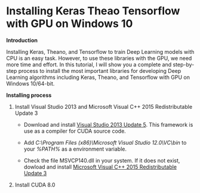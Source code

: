 # Installing Keras Theao Tensorflow with GPU on Windows 10

**Introduction**

Installing Keras, Theano, and Tensorflow to train Deep Learning models with CPU is an easy task. However, to use these libraries with the GPU, we need more time and effort. In this tutorial, I will show you a complete and step-by-step process to install the most important libraries for developing Deep Learning algorithms including Keras, Theano, and Tensorflow with GPU on Windows 10/64-bit.

**Installing process**

1. Install Visual Studio 2013 and Microsoft Visual C++ 2015 Redistributable Update 3

   - Download and install [Visual Studio 2013 Update 5](https://go.microsoft.com/fwlink/?LinkId=532495). This framework is use as a              compiler for CUDA source code.
   
   - Add *C:\Program Files (x86)\Microsoft Visual Studio 12.0\VC\bin* to your *%PATH%* as a environment variable.
   
   - Check the file MSVCP140.dll in your system. If it does not exist, dowload and install [Microsoft Visual C++ 2015 Redistributable Update 3](https://www.microsoft.com/en-us/download/details.aspx?id=53587)
   
2. Install CUDA 8.0

   










